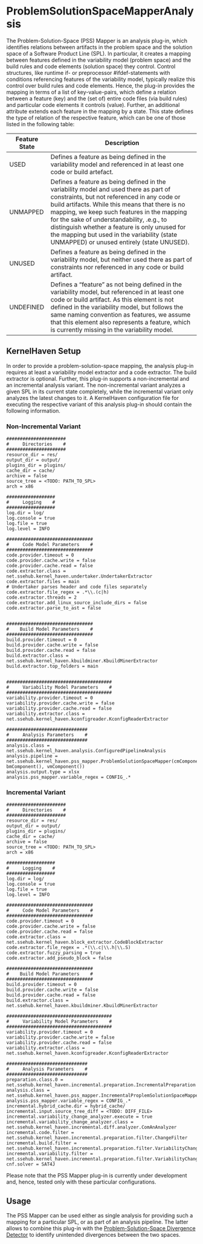 # ProblemSolutionSpaceMapperAnalysis
The Problem-Solution-Space (PSS) Mapper is an analysis plug-in, which identifies relations between artifacts in the problem space and the solution space of a Software Product Line (SPL). In particular, it creates a mapping between features defined in the variability model (problem space) and the build rules and code elements (solution space) they control. Control structures, like runtime if- or preprocessor #ifdef-statements with conditions referencing features of the variability model, typically realize this control over build rules and code elements. Hence, the plug-in provides the mapping in terms of a list of key-value-pairs, which define a relation between a feature (key) and the (set of) entire code files (via build rules) and particular code elements it controls (value). Further, an additional attribute extends each feature in the mapping by a state. This state defines the type of relation of the respective feature, which can be one of those listed in the following table:

Feature State | Description
------------- | -----------
USED | Defines a feature as being defined in the variability model and referenced in at least one code or build artefact.
UNMAPPED | Defines a feature as being defined in the variability model and used there as part of constraints, but not referenced in any code or build artifacts. While this means that there is no mapping, we keep such features in the mapping for the sake of understandability, .e.g., to distinguish whether a feature is only unused for the mapping but used in the variability (state UNMAPPED) or unused entirely (state UNUSED).
UNUSED | Defines a feature as being defined in the variability model, but neither used there as part of constraints nor referenced in any code or build artifact.
UNDEFINED | Defines a “feature” as not being defined in the variability model, but referenced in at least one code or build artifact. As this element is not defined in the variability model, but follows the same naming convention as features, we assume that this element also represents a feature, which is currently missing in the variability model.

## KernelHaven Setup
In order to provide a problem-solution-space mapping, the analysis plug-in requires at least a variability model extractor and a code extractor. The build extractor is optional. Further, this plug-in supports a non-incremental and an incremental analysis variant. The non-incremental variant analyzes a given SPL in its current state completely, while the incremental variant only analyzes the latest changes to it. A KernelHaven configuration file for executing the respective variant of this analysis plug-in should contain the following information.

### Non-Incremental Variant
```Properties
######################
#     Directories    #
######################
resource_dir = res/
output_dir = output/
plugins_dir = plugins/
cache_dir = cache/
archive = false
source_tree = <TODO: PATH_TO_SPL>
arch = x86

##################
#     Logging    #
##################
log.dir = log/
log.console = true
log.file = true
log.level = INFO

################################
#     Code Model Parameters    #
################################
code.provider.timeout = 0
code.provider.cache.write = false
code.provider.cache.read = false
code.extractor.class =  net.ssehub.kernel_haven.undertaker.UndertakerExtractor
code.extractor.files = main
# Undertaker parses header and code files separately
code.extractor.file_regex = .*\\.(c|h)
code.extractor.threads = 2
code.extractor.add_linux_source_include_dirs = false
code.extractor.parse_to_ast = false


################################
#    Build Model Parameters    #
################################
build.provider.timeout = 0
build.provider.cache.write = false
build.provider.cache.read = false
build.extractor.class = net.ssehub.kernel_haven.kbuildminer.KbuildMinerExtractor
build.extractor.top_folders = main


#######################################
#     Variability Model Parameters    #
#######################################
variability.provider.timeout = 0
variability.provider.cache.write = false
variability.provider.cache.read = false
variability.extractor.class = net.ssehub.kernel_haven.kconfigreader.KconfigReaderExtractor

##############################
#     Analysis Parameters    #
##############################
analysis.class = net.ssehub.kernel_haven.analysis.ConfiguredPipelineAnalysis
analysis.pipeline = net.ssehub.kernel_haven.pss_mapper.ProblemSolutionSpaceMapper(cmComponent(), bmComponent(), vmComponent())
analysis.output.type = xlsx
analysis.pss_mapper.variable_regex = CONFIG_.*
```

### Incremental Variant
```Properties
######################
#     Directories    #
######################
resource_dir = res/
output_dir = output/
plugins_dir = plugins/
cache_dir = cache/
archive = false
source_tree = <TODO: PATH_TO_SPL>
arch = x86

##################
#     Logging    #
##################
log.dir = log/
log.console = true
log.file = true
log.level = INFO

################################
#     Code Model Parameters    #
################################
code.provider.timeout = 0
code.provider.cache.write = false
code.provider.cache.read = false
code.extractor.class = net.ssehub.kernel_haven.block_extractor.CodeBlockExtractor
code.extractor.file_regex = .*(\\.c|\\.h|\\.S)
code.extractor.fuzzy_parsing = true
code.extractor.add_pseudo_block = false

################################
#    Build Model Parameters    #
################################
build.provider.timeout = 0
build.provider.cache.write = false
build.provider.cache.read = false
build.extractor.class = net.ssehub.kernel_haven.kbuildminer.KbuildMinerExtractor

#######################################
#     Variability Model Parameters    #
#######################################
variability.provider.timeout = 0
variability.provider.cache.write = false
variability.provider.cache.read = false
variability.extractor.class = net.ssehub.kernel_haven.kconfigreader.KconfigReaderExtractor

##############################
#     Analysis Parameters    #
##############################
preparation.class.0 = net.ssehub.kernel_haven.incremental.preparation.IncrementalPreparation
analysis.class = net.ssehub.kernel_haven.pss_mapper.IncrementalProplemSolutionSpaceMapperAnalysis
analysis.pss_mapper.variable_regex = CONFIG_.*
incremental.hybrid_cache.dir = hybrid_cache/
incremental.input.source_tree_diff = <TODO: DIFF_FILE>
incremental.variability_change_analyzer.execute = true
incremental.variability_change_analyzer.class = net.ssehub.kernel_haven.incremental.diff.analyzer.ComAnAnalyzer
incremental.code.filter = net.ssehub.kernel_haven.incremental.preparation.filter.ChangeFilter
incremental.build.filter = net.ssehub.kernel_haven.incremental.preparation.filter.VariabilityChangeFilter
incremental.variability.filter = net.ssehub.kernel_haven.incremental.preparation.filter.VariabilityChangeFilter
cnf.solver = SAT4J
```

Please note that the PSS Mapper plug-in is currently under development and, hence, tested only with these particular configurations.

## Usage
The PSS Mapper can be used either as single analysis for providing such a mapping for a particular SPL, or as part of an analysis pipeline. The latter allows to combine this plug-in with the [Problem-Solution-Space Divergence Detector](https://github.com/KernelHaven/ProblemSolutionSpaceDivergenceDetectorAnalysis) to identify unintended divergences between the two spaces.

